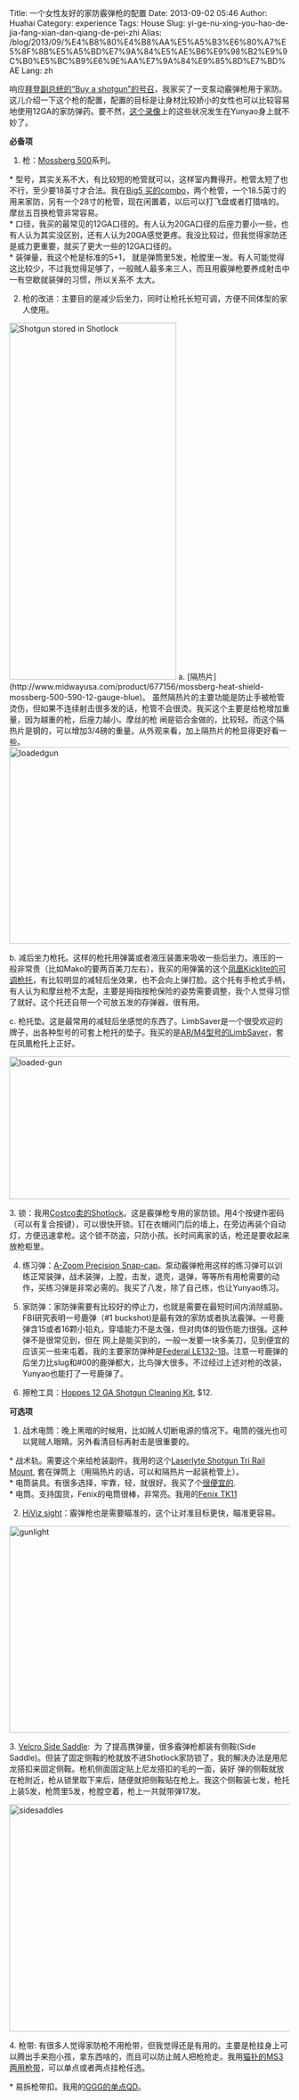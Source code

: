Title: 一个女性友好的家防霰弹枪的配置
Date: 2013-09-02 05:46
Author: Huahai
Category: experience
Tags: House
Slug: yi-ge-nu-xing-you-hao-de-jia-fang-xian-dan-qiang-de-pei-zhi
Alias: /blog/2013/09/%E4%B8%80%E4%B8%AA%E5%A5%B3%E6%80%A7%E5%8F%8B%E5%A5%BD%E7%9A%84%E5%AE%B6%E9%98%B2%E9%9C%B0%E5%BC%B9%E6%9E%AA%E7%9A%84%E9%85%8D%E7%BD%AE
Lang: zh

响应[拜登副总统的“Buy a shotgun”的号召](http://www.usatoday.com/story/news/politics/2013/02/19/biden-double-barrel-shotgun/1931223/)，我家买了一支泵动霰弹枪用于家防。这儿介绍一下这个枪的配置，配置的目标是让身材比较娇小的女性也可以比较容易地使用12GA的家防弹药。要不然，[这个录像](http://www.youtube.com/watch?v=A0IVSGctQIg)上的这些状况发生在Yunyao身上就不妙了。

**必备项**  
  
1. 枪：[Mossberg 500](http://www.gunbroker.com/Mossberg-500/Browse.aspx?Keywords=Mossberg+500)系列。  
  
\* 型号，其实关系不大，有比较短的枪管就可以，这样室内舞得开。枪管太短了也不行，至少要18英寸才合法。我在[Big5 买的combo](http://www.big5sportinggoods.com/product/sporting-arms/478242-146882/500-12-gauge-pump-shotgun-combo.html)，两个枪管，一个18.5英寸的用来家防，另有一个28寸的枪管，现在闲置着，以后可以打飞盘或者打猎啥的。摩丝五百换枪管非常容易。  
\* 口径，我买的最常见的12GA口径的。有人认为20GA口径的后座力要小一些，也有人认为其实没区别，还有人认为20GA感觉更疼。我没比较过，但我觉得家防还是威力更重要，就买了更大一些的12GA口径的。  
\* 装弹量，我这个枪是标准的5+1， 就是弹筒里5发，枪膛里一发。有人可能觉得这比较少，不过我觉得足够了，一般贼人最多来三人，而且用霰弹枪要养成射击中一有空歇就装弹的习惯，所以关系不 太大。  
  
2. 枪的改进：主要目的是减少后坐力，同时让枪托长短可调，方便不同体型的家人使用。

<img src="http://farm6.staticflickr.com/5340/9649550823_8e1c45516d_z.jpg" width="300" height="640" alt="Shotgun stored in Shotlock" />  
a. [隔热片](http://www.midwayusa.com/product/677156/mossberg-heat-shield-mossberg-500-590-12-gauge-blue)。 虽然隔热片的主要功能是防止手被枪管烫伤，但如果不连续射击很多发的话，枪管不会很烫。我买这个主要是给枪增加重量，因为越重的枪，后座力越小。摩丝的枪 闸是铝合金做的，比较轻。而这个隔热片是钢的，可以增加3/4磅的重量。从外观来看，加上隔热片的枪显得更好看一些。

<img src="http://farm8.staticflickr.com/7388/9649551843_4b6a649a32_z.jpg" width="640" height="353" alt="loadedgun" />

b\. 减后坐力枪托。这样的枪托用弹簧或者液压装置来吸收一些后坐力。液压的一般非常贵（比如Mako的要两百美刀左右），我买的用弹簧的这个[凤凰Kicklite的可调枪托](http://www.mcssl.com/store/8791249/catalog/product/cd9bf09c4dd041adb123298ee9003a8e)，有比较明显的减轻后坐效果，也不会向上弹打脸。这个托有手枪式手柄，有人认为和摩丝枪不太配，主要是拇指按枪保险的姿势需要调整，我个人觉得习惯了就好。这个托还自带一个可放五发的存弹器，很有用。

  
c. 枪托垫。这是最常用的减轻后坐感觉的东西了。LimbSaver是一个很受欢迎的牌子，出各种型号的可套上枪托的垫子。我买的是[AR/M4型号的LimbSaver](http://www.amazon.com/gp/product/B0044XE6J0/?tag=qiangyouorg-20)，套在凤凰枪托上正好。

<img src="http://farm4.staticflickr.com/3792/9649552277_d0097eae1a_z.jpg" width="640" height="256" alt="loaded-gun" />

3\. 锁：我用[Costco卖的Shotlock](http://www.costco.com/ShotLock-Universal-Solo-Vault-Safe.product.11609953.html)。这是霰弹枪专用的家防锁。用4个按键作密码（可以有复合按键），可以很快开锁。钉在衣帽间门后的墙上，在旁边再装个自动灯，方便迅速拿枪。这个锁不防盗，只防小孩。长时间离家的话，枪还是要收起来放枪柜里。  
  
4. 练习弹：[A-Zoom Precision Snap-cap](http://www.amazon.com/gp/product/B0029M2YWE?tag=qiangyouorg-20)。泵动霰弹枪用这样的练习弹可以训练正常装弹，战术装弹，上膛，击发，退壳，退弹，等等所有用枪需要的动作，买练习弹是非常必需的。我买了八发，除了自己练，也让Yunyao练习。  
  
5. 家防弹：家防弹需要有比较好的停止力，也就是需要在最短时间内消除威胁。FBI研究表明一号鹿弹（\#1 buckshot)是最有效的家防或者执法霰弹。一号鹿弹含15或者16颗小铅丸，穿墙能力不是太强，但对肉体的毁伤能力很强。这种弹不是很常见到，但在 网上是能买到的，一般一发要一块多美刀，见到便宜的应该买一些来屯着。我的主要家防弹种是[Federal LE132-1B](http://www.ammunitiondepot.com/Federal-Premium-LE-Tactical-12-Ga-00-Buckshot-p/le1321b-a.htm)。注意一号鹿弹的后坐力比slug和\#00的鹿弹都大，比鸟弹大很多。不过经过上述对枪的改装，Yunyao也能打了一号鹿弹了。  
  
6. 擦枪工具：[Hoppes 12 GA Shotgun Cleaning Kit](http://www.amazon.com/Hoppes-Cleaning-Gauge-Aluminum-Clam/dp/B0013R89DO/?tag=qiangyouorg-20), $12.  
  
**可选项**  
  
1. 战术电筒：晚上黑暗的时候用，比如贼人切断电源的情况下。电筒的强光也可以晃贼人眼睛。另外看清目标再射击是很重要的。  
  
\* 战术轨。需要这个来给枪装副件。我用的这个[Laserlyte Shotgun Tri Rail Mount](http://www.amazon.com/gp/product/B0041FPG40/?tag=qiangyouorg-20), 套在弹筒上（用隔热片的话，可以和隔热片一起装枪管上）。  
\* 电筒装具。有很多选择，牢靠，轻，就很好。我买了个[很便宜的](http://www.amazon.com/gp/product/B002ZYRV2E/?tag=qiangyouorg-20).  
\* 电筒。支持国货，Fenix的电筒很棒，非常亮。我用的[Fenix TK11](http://www.amazon.com/gp/product/B003EGGY70/?tag=qiangyouorg-20)  
  
2. [HiViz sight](http://www.amazon.com/gp/product/B0002INN3G/?tag=qiangyouorg-20)：霰弹枪也是需要瞄准的，这个让对准目标更快，瞄准更容易。

<img src="http://farm4.staticflickr.com/3749/9649552391_a6099413fb_z.jpg" width="640" height="371" alt="gunlight" />

3\. [Velcro Side Saddle](http://3gungear.corecommerce.com/Shotgungear/Side-Saddle/7-Shell-Side-Saddle-p24.html):  为 了提高携弹量，很多霰弹枪都装有侧鞍(Side Saddle)。但装了固定侧鞍的枪就放不进Shotlock家防锁了，我的解决办法是用尼龙搭扣来固定侧鞍。枪机侧面固定贴上尼龙搭扣的毛的一面，装好 弹的侧鞍就放在枪附近，枪从锁里取下来后，随便就把侧鞍贴在枪上。我这个侧鞍装七发，枪托上装5发，枪筒里5发，枪膛空着，枪上一共就带弹17发。

<img src="http://farm8.staticflickr.com/7445/9652787380_86ce06a889_z.jpg" width="640" height="408" alt="sidesaddles" />

4\. 枪带: 有很多人觉得家防枪不用枪带，但我觉得还是有用的。主要是枪挂身上可以腾出手来抱小孩，拿东西啥的，而且可以防止贼人把枪抢走。我用[猫扑的MS3两用枪带](http://www.amazon.com/Magpul-MAG503-BLK-MS3-Sling-Black/dp/B005HJ99G0/?tag=qiangyouorg-20)，可以单点或者两点挂枪任选。  
  
\* 易拆枪带扣。我用的[GGG的单点QD](http://www.gggaz.com/mossberg-500-quick-detach-sling-attachments.html)。
